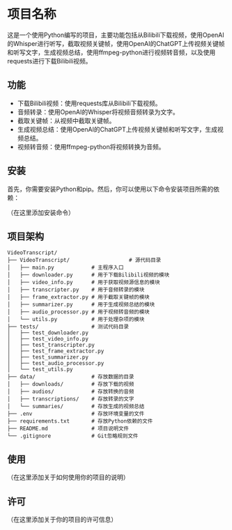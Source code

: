 # 项目名称

这是一个使用Python编写的项目，主要功能包括从Bilibili下载视频，使用OpenAI的Whisper进行听写，截取视频关键帧，使用OpenAI的ChatGPT上传视频关键帧和听写文字，生成视频总结，使用ffmpeg-python进行视频转音频，以及使用requests进行下载Bilibili视频。

## 功能

- 下载Bilibili视频：使用requests库从Bilibili下载视频。
- 音频转录：使用OpenAI的Whisper将视频音频转录为文字。
- 截取关键帧：从视频中截取关键帧。
- 生成视频总结：使用OpenAI的ChatGPT上传视频关键帧和听写文字，生成视频总结。
- 视频转音频：使用ffmpeg-python将视频转换为音频。

## 安装

首先，你需要安装Python和pip。然后，你可以使用以下命令安装项目所需的依赖：

（在这里添加安装命令）

## 项目架构
```shell
VideoTranscript/
├── VideoTranscript/                   # 源代码目录
│   ├── main.py            # 主程序入口
│   ├── downloader.py      # 用于下载Bilibili视频的模块
│   ├── video_info.py      # 用于获取视频源信息的模块
│   ├── transcripter.py    # 用于音频转录的模块
│   ├── frame_extractor.py # 用于截取关键帧的模块
│   ├── summarizer.py      # 用于生成视频总结的模块
│   ├── audio_processor.py # 用于视频转音频的模块
│   └── utils.py           # 用于处理杂项的模块
├── tests/                 # 测试代码目录
│   ├── test_downloader.py
│   ├── test_video_info.py
│   ├── test_transcripter.py
│   ├── test_frame_extractor.py
│   ├── test_summarizer.py
│   ├── test_audio_processor.py
│   └── test_utils.py
├── data/                  # 存放数据的目录
│   ├── downloads/         # 存放下载的视频
│   ├── audios/            # 存放转换的音频
│   ├── transcriptions/    # 存放转录的文字
│   └── summaries/         # 存放生成的视频总结
├── .env                   # 存放环境变量的文件
├── requirements.txt       # 存放Python依赖的文件
├── README.md              # 项目说明文件
└── .gitignore             # Git忽略规则文件
```

## 使用

（在这里添加关于如何使用你的项目的说明）

## 许可

（在这里添加关于你的项目的许可信息）